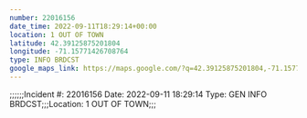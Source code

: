 ```yaml
---
number: 22016156
date_time: 2022-09-11T18:29:14+00:00
location: 1 OUT OF TOWN
latitude: 42.39125875201804
longitude: -71.15771426708764
type: INFO BRDCST
google_maps_link: https://maps.google.com/?q=42.39125875201804,-71.15771426708764
---
```


;;;;;;Incident #: 22016156  Date: 2022-09-11 18:29:14   Type: GEN INFO BRDCST;;;Location: 1 OUT OF TOWN;;;
